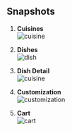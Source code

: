 ## Snapshots

1. **Cuisines**  
   ![cuisine](https://github.com/killerone/Easy-Order/blob/master/snapshots/Cuisines.png)

2. **Dishes**  
   ![dish](https://github.com/killerone/Easy-Order/blob/master/snapshots/Dishes.png)

3. **Dish Detail**  
   ![cuisine](https://github.com/killerone/Easy-Order/blob/master/snapshots/DishDetails.png)

4. **Customization**  
   ![customization](https://github.com/killerone/Easy-Order/blob/master/snapshots/Customizations.png)

5. **Cart**  
   ![cart](https://github.com/killerone/Easy-Order/blob/master/snapshots/Cart.png)
